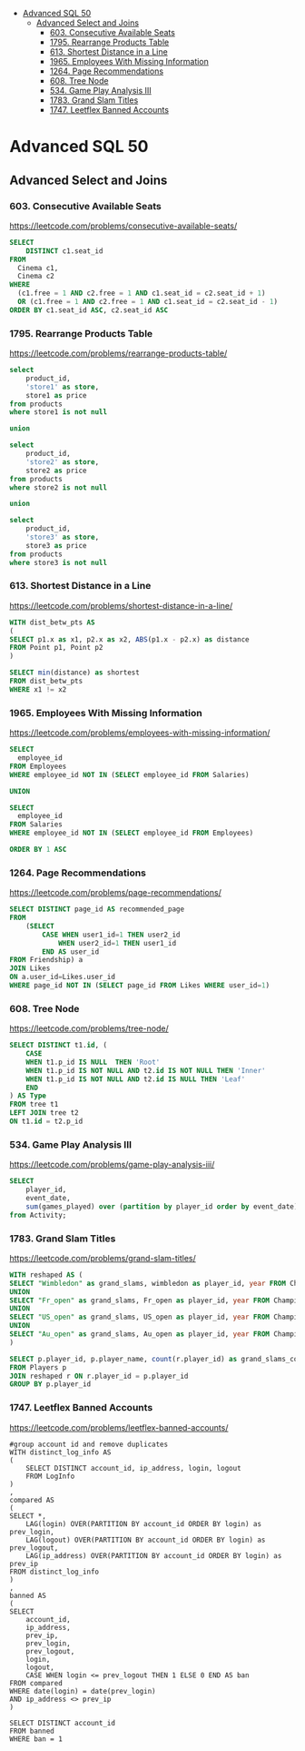 - [Advanced SQL 50](#advanced-sql-50)
  - [Advanced Select and Joins](#advanced-select-and-joins)
    - [603. Consecutive Available Seats](#603-consecutive-available-seats)
    - [1795. Rearrange Products Table](#1795-rearrange-products-table)
    - [613. Shortest Distance in a Line](#613-shortest-distance-in-a-line)
    - [1965. Employees With Missing Information](#1965-employees-with-missing-information)
    - [1264. Page Recommendations](#1264-page-recommendations)
    - [608. Tree Node](#608-tree-node)
    - [534. Game Play Analysis III](#534-game-play-analysis-iii)
    - [1783. Grand Slam Titles](#1783-grand-slam-titles)
    - [1747. Leetflex Banned Accounts](#1747-leetflex-banned-accounts)

# Advanced SQL 50 

## Advanced Select and Joins

### 603. Consecutive Available Seats
https://leetcode.com/problems/consecutive-available-seats/

```sql
SELECT 
    DISTINCT c1.seat_id
FROM
  Cinema c1,
  Cinema c2
WHERE
  (c1.free = 1 AND c2.free = 1 AND c1.seat_id = c2.seat_id + 1)
  OR (c1.free = 1 AND c2.free = 1 AND c1.seat_id = c2.seat_id - 1)
ORDER BY c1.seat_id ASC, c2.seat_id ASC
```

### 1795. Rearrange Products Table
https://leetcode.com/problems/rearrange-products-table/

```sql
select 
    product_id, 
    'store1' as store, 
    store1 as price
from products 
where store1 is not null

union

select 
    product_id, 
    'store2' as store, 
    store2 as price
from products 
where store2 is not null

union 

select 
    product_id, 
    'store3' as store, 
    store3 as price
from products 
where store3 is not null
```

### 613. Shortest Distance in a Line
https://leetcode.com/problems/shortest-distance-in-a-line/

```sql
WITH dist_betw_pts AS
(
SELECT p1.x as x1, p2.x as x2, ABS(p1.x - p2.x) as distance
FROM Point p1, Point p2
)

SELECT min(distance) as shortest
FROM dist_betw_pts
WHERE x1 != x2
```

### 1965. Employees With Missing Information
https://leetcode.com/problems/employees-with-missing-information/

```sql
SELECT
  employee_id
FROM Employees
WHERE employee_id NOT IN (SELECT employee_id FROM Salaries)

UNION 

SELECT
  employee_id
FROM Salaries
WHERE employee_id NOT IN (SELECT employee_id FROM Employees)

ORDER BY 1 ASC
```

### 1264. Page Recommendations
https://leetcode.com/problems/page-recommendations/

```sql
SELECT DISTINCT page_id AS recommended_page
FROM 
    (SELECT 
        CASE WHEN user1_id=1 THEN user2_id
            WHEN user2_id=1 THEN user1_id
        END AS user_id
FROM Friendship) a
JOIN Likes
ON a.user_id=Likes.user_id
WHERE page_id NOT IN (SELECT page_id FROM Likes WHERE user_id=1)
```

### 608. Tree Node
https://leetcode.com/problems/tree-node/

```sql
SELECT DISTINCT t1.id, (
    CASE
    WHEN t1.p_id IS NULL  THEN 'Root'
    WHEN t1.p_id IS NOT NULL AND t2.id IS NOT NULL THEN 'Inner'
    WHEN t1.p_id IS NOT NULL AND t2.id IS NULL THEN 'Leaf'
    END
) AS Type 
FROM tree t1
LEFT JOIN tree t2
ON t1.id = t2.p_id
```

### 534. Game Play Analysis III
https://leetcode.com/problems/game-play-analysis-iii/

```sql
SELECT 
    player_id, 
    event_date, 
    sum(games_played) over (partition by player_id order by event_date) as games_played_so_far
from Activity;
```

### 1783. Grand Slam Titles
https://leetcode.com/problems/grand-slam-titles/

```sql
WITH reshaped AS (
SELECT "Wimbledon" as grand_slams, wimbledon as player_id, year FROM Championships 
UNION 
SELECT "Fr_open" as grand_slams, Fr_open as player_id, year FROM Championships 
UNION
SELECT "US_open" as grand_slams, US_open as player_id, year FROM Championships 
UNION
SELECT "Au_open" as grand_slams, Au_open as player_id, year FROM Championships 
)

SELECT p.player_id, p.player_name, count(r.player_id) as grand_slams_count
FROM Players p 
JOIN reshaped r ON r.player_id = p.player_id
GROUP BY p.player_id
```

### 1747. Leetflex Banned Accounts
https://leetcode.com/problems/leetflex-banned-accounts/

```
#group account id and remove duplicates
WITH distinct_log_info AS
(
    SELECT DISTINCT account_id, ip_address, login, logout
    FROM LogInfo
)
,
compared AS
(
SELECT *, 
    LAG(login) OVER(PARTITION BY account_id ORDER BY login) as prev_login,
    LAG(logout) OVER(PARTITION BY account_id ORDER BY login) as prev_logout,
    LAG(ip_address) OVER(PARTITION BY account_id ORDER BY login) as prev_ip
FROM distinct_log_info 
)
, 
banned AS
(
SELECT 
    account_id, 
    ip_address,
    prev_ip,
    prev_login,
    prev_logout, 
    login, 
    logout,
    CASE WHEN login <= prev_logout THEN 1 ELSE 0 END AS ban
FROM compared
WHERE date(login) = date(prev_login)
AND ip_address <> prev_ip
)

SELECT DISTINCT account_id
FROM banned
WHERE ban = 1
```
